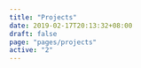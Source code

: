 ```yaml
---
title: "Projects"
date: 2019-02-17T20:13:32+08:00
draft: false
page: "pages/projects"
active: "2"
---
```

